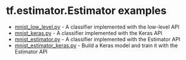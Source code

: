 
# tf.estimator.Estimator examples

 * [mnist_low_level.py](mnist_low_level.py) - A classifier implemented with the low-level API
 * [mnist_keras.py](mnist_keras.py) - A classifier implemented with the Keras API
 * [mnist_estimator.py](mnist_estimator.py) - A classifier implemented with the Estimator API
 * [mnist_estimator_keras.py](mnist_estimator_keras.py) - Build a Keras model and train it with the Estimator API
